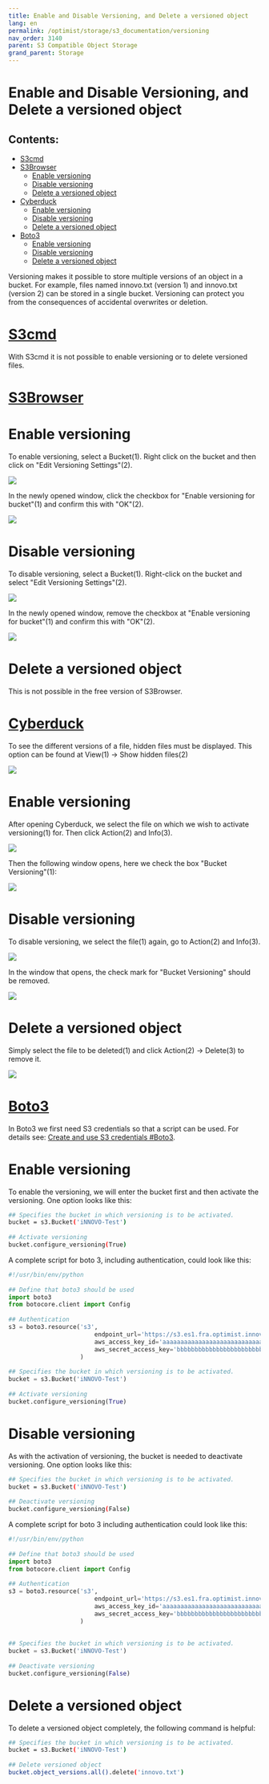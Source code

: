```yaml
---
title: Enable and Disable Versioning, and Delete a versioned object
lang: en
permalink: /optimist/storage/s3_documentation/versioning
nav_order: 3140
parent: S3 Compatible Object Storage
grand_parent: Storage
---
```


Enable and Disable Versioning, and Delete a versioned object
=================================================

Contents:
-----------
- [S3cmd](#s3cmd) 
- [S3Browser](#s3browser)
	- [Enable versioning](#enable-versioning)
	- [Disable versioning](#disable-versioning) 
	- [Delete a versioned object](#delete-a-versioned-object)
- [Cyberduck](#cyberduck)
	- [Enable versioning](#enable-versioning-1)
	- [Disable versioning](#disable-versioning-1) 
	- [Delete a versioned object](#delete-a-versioned-object-1)
- [Boto3](#boto3)
	- [Enable versioning](#enable-versioning-2)
	- [Disable versioning](#disable-versioning-2) 
	- [Delete a versioned object](#delete-a-versioned-object-2)

Versioning makes it possible to store multiple versions of an object in a bucket.
For example, files named innovo.txt (version 1) and innovo.txt (version 2) can be stored in a single bucket.
Versioning can protect you from the consequences of accidental overwrites or deletion.

[S3cmd](#s3cmd)
=============

With S3cmd it is not possible to enable versioning or to delete versioned files.

[S3Browser](#s3browser)
=============

# Enable versioning

To enable versioning, select a Bucket(1).
Right click on the bucket and then click on "Edit Versioning Settings"(2).

![](attachments/Versioning1.png)

In the newly opened window, click the checkbox for "Enable versioning for bucket"(1) and confirm this with "OK"(2).

![](attachments/Versioning2.png)

# Disable versioning

To disable versioning, select a Bucket(1).
Right-click on the bucket and select "Edit Versioning Settings"(2).

![](attachments/Versioning3.png)

In the newly opened window, remove the checkbox at "Enable versioning for bucket"(1) and confirm this with "OK"(2).

![](attachments/Versioning4.png)

# Delete a versioned object

This is not possible in the free version of S3Browser.

[Cyberduck](#cyberduck)
=============
To see the different versions of a file, hidden files must be displayed.
This option can be found at View(1) → Show hidden files(2)

![](attachments/Versioning5.png)

# Enable versioning

After opening Cyberduck, we select the file on which we wish to activate versioning(1) for.
Then click Action(2) and Info(3).

![](attachments/Versioning6.png)

Then the following window opens, here we check the box "Bucket Versioning"(1):

![](attachments/Versioning7.png)

# Disable versioning

To disable versioning, we select the file(1) again, go to Action(2) and Info(3).

![](attachments/Versioning8.png)

In the window that opens, the check mark for "Bucket Versioning" should be removed.

![](attachments/Versioning9.png)

# Delete a versioned object

Simply select the file to be deleted(1) and click Action(2) → Delete(3) to remove it.

![](attachments/Versioning10.png)

[Boto3](#Boto3)
=============
In Boto3 we first need S3 credentials so that a script can be used. For details see: [Create and use S3 credentials #Boto3](https://docs.gec.io/optimist/storage/s3_documentation/createanduses3credentials).

# Enable versioning

To enable the versioning, we will enter the bucket first and then activate the versioning.
One option looks like this:

```bash
## Specifies the bucket in which versioning is to be activated.
bucket = s3.Bucket('iNNOVO-Test')
 
## Activate versioning
bucket.configure_versioning(True)
```

A complete script for boto 3, including authentication, could look like this:

```python
#!/usr/bin/env/python
 
## Define that boto3 should be used
import boto3
from botocore.client import Config
 
## Authentication
s3 = boto3.resource('s3',
                        endpoint_url='https://s3.es1.fra.optimist.innovo.cloud',
                        aws_access_key_id='aaaaaaaaaaaaaaaaaaaaaaaaaaaaaaaa',
                        aws_secret_access_key='bbbbbbbbbbbbbbbbbbbbbbbbbbbbbbbbbb',
                    )
 
## Specifies the bucket in which versioning is to be activated.
bucket = s3.Bucket('iNNOVO-Test')
 
## Activate versioning
bucket.configure_versioning(True)
```

# Disable versioning

As with the activation of versioning, the bucket is needed to deactivate versioning. 
One option looks like this:

```bash
## Specifies the bucket in which versioning is to be activated.
bucket = s3.Bucket('iNNOVO-Test')
 
## Deactivate versioning
bucket.configure_versioning(False)
```
A complete script for boto 3 including authentication could look like this:

```python
#!/usr/bin/env/python
 
## Define that boto3 should be used
import boto3
from botocore.client import Config
 
## Authentication
s3 = boto3.resource('s3',
                        endpoint_url='https://s3.es1.fra.optimist.innovo.cloud',
                        aws_access_key_id='aaaaaaaaaaaaaaaaaaaaaaaaaaaaaaaa',
                        aws_secret_access_key='bbbbbbbbbbbbbbbbbbbbbbbbbbbbbbbbbb',
                    )
 
 
## Specifies the bucket in which versioning is to be activated.
bucket = s3.Bucket('iNNOVO-Test')
 
## Deactivate versioning
bucket.configure_versioning(False)
```

# Delete a versioned object

To delete a versioned object completely, the following command is helpful:

```bash
## Specifies the bucket in which versioning is to be activated.
bucket = s3.Bucket('iNNOVO-Test')
 
## Delete versioned object
bucket.object_versions.all().delete('innovo.txt')
```
